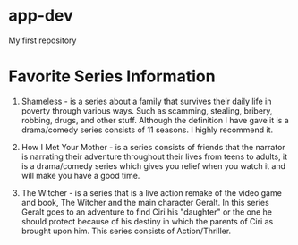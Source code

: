 # app-dev
My first repository

# Favorite Series Information

1. Shameless - is a series about a family that survives their daily life in poverty through various ways. Such as scamming, stealing, bribery, robbing, drugs, and other stuff. Although the definition I have gave it is a drama/comedy series consists of 11 seasons. I highly recommend it.

2. How I Met Your Mother - is a series consists of friends that the narrator is narrating their adventure throughout their lives from teens to adults, it is a drama/comedy series which gives you relief when you watch it and will make you have a good time.

3. The Witcher - is a series that is a live action remake of the video game and book, The Witcher and the main character Geralt. In this series Geralt goes to an adventure to find Ciri his "daughter" or the one he should protect because of his destiny in which the parents of Ciri as brought upon him. This series consists of Action/Thriller.
